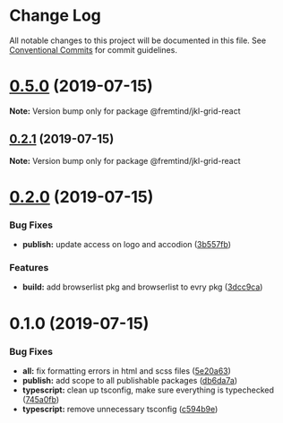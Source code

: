 # Change Log

All notable changes to this project will be documented in this file.
See [Conventional Commits](https://conventionalcommits.org) for commit guidelines.

# [0.5.0](https://github.com/fremtind/jokul/compare/@fremtind/jkl-grid-react@0.2.1...@fremtind/jkl-grid-react@0.5.0) (2019-07-15)

**Note:** Version bump only for package @fremtind/jkl-grid-react





## [0.2.1](https://github.com/fremtind/jokul/compare/@fremtind/jkl-grid-react@0.2.0...@fremtind/jkl-grid-react@0.2.1) (2019-07-15)

**Note:** Version bump only for package @fremtind/jkl-grid-react





# [0.2.0](https://github.com/fremtind/jokul/compare/@fremtind/jkl-grid-react@0.1.0...@fremtind/jkl-grid-react@0.2.0) (2019-07-15)

### Bug Fixes

-   **publish:** update access on logo and accodion ([3b557fb](https://github.com/fremtind/jokul/commit/3b557fb))

### Features

-   **build:** add browserlist pkg and browserlist to evry pkg ([3dcc9ca](https://github.com/fremtind/jokul/commit/3dcc9ca))

# 0.1.0 (2019-07-15)

### Bug Fixes

-   **all:** fix formatting errors in html and scss files ([5e20a63](https://github.com/fremtind/jokul/commit/5e20a63))
-   **publish:** add scope to all publishable packages ([db6da7a](https://github.com/fremtind/jokul/commit/db6da7a))
-   **typescript:** clean up tsconfig, make sure everything is typechecked ([745a0fb](https://github.com/fremtind/jokul/commit/745a0fb))
-   **typescript:** remove unnecessary tsconfig ([c594b9e](https://github.com/fremtind/jokul/commit/c594b9e))
